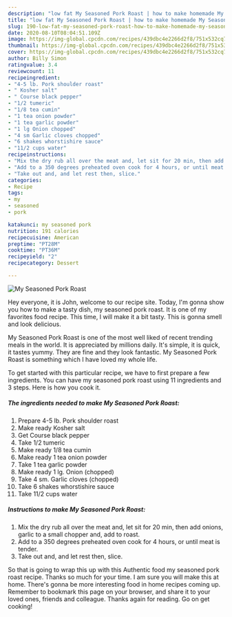 ```yaml
---
description: "low fat My Seasoned Pork Roast | how to make homemade My Seasoned Pork Roast"
title: "low fat My Seasoned Pork Roast | how to make homemade My Seasoned Pork Roast"
slug: 190-low-fat-my-seasoned-pork-roast-how-to-make-homemade-my-seasoned-pork-roast
date: 2020-08-10T08:04:51.109Z
image: https://img-global.cpcdn.com/recipes/439dbc4e2266d2f8/751x532cq70/my-seasoned-pork-roast-recipe-main-photo.jpg
thumbnail: https://img-global.cpcdn.com/recipes/439dbc4e2266d2f8/751x532cq70/my-seasoned-pork-roast-recipe-main-photo.jpg
cover: https://img-global.cpcdn.com/recipes/439dbc4e2266d2f8/751x532cq70/my-seasoned-pork-roast-recipe-main-photo.jpg
author: Billy Simon
ratingvalue: 3.4
reviewcount: 11
recipeingredient:
- "4-5 lb. Pork shoulder roast"
- " Kosher salt"
- " Course black pepper"
- "1/2 tumeric"
- "1/8 tea cumin"
- "1 tea onion powder"
- "1 tea garlic powder"
- "1 lg Onion chopped"
- "4 sm Garlic cloves chopped"
- "6 shakes whorstishire sauce"
- "11/2 cups water"
recipeinstructions:
- "Mix the dry rub all over the meat and, let sit for 20 min, then add onions, garlic to a small chopper and, add to roast."
- "Add to a 350 degrees preheated oven cook for 4 hours, or until meat is tender."
- "Take out and, and let rest then, slice."
categories:
- Recipe
tags:
- my
- seasoned
- pork

katakunci: my seasoned pork 
nutrition: 191 calories
recipecuisine: American
preptime: "PT28M"
cooktime: "PT36M"
recipeyield: "2"
recipecategory: Dessert

---
```



![My Seasoned Pork Roast](https://img-global.cpcdn.com/recipes/439dbc4e2266d2f8/751x532cq70/my-seasoned-pork-roast-recipe-main-photo.jpg)

Hey everyone, it is John, welcome to our recipe site. Today, I'm gonna show you how to make a tasty dish, my seasoned pork roast. It is one of my favorites food recipe. This time, I will make it a bit tasty. This is gonna smell and look delicious.



My Seasoned Pork Roast is one of the most well liked of recent trending meals in the world. It is appreciated by millions daily. It's simple, it is quick, it tastes yummy. They are fine and they look fantastic. My Seasoned Pork Roast is something which I have loved my whole life.


To get started with this particular recipe, we have to first prepare a few ingredients. You can have my seasoned pork roast using 11 ingredients and 3 steps. Here is how you cook it.

<!--inarticleads1-->

##### The ingredients needed to make My Seasoned Pork Roast:

1. Prepare 4-5 lb. Pork shoulder roast
1. Make ready  Kosher salt
1. Get  Course black pepper
1. Take 1/2 tumeric
1. Make ready 1/8 tea cumin
1. Make ready 1 tea onion powder
1. Take 1 tea garlic powder
1. Make ready 1 lg. Onion (chopped)
1. Take 4 sm. Garlic cloves (chopped)
1. Take 6 shakes whorstishire sauce
1. Take 11/2 cups water




<!--inarticleads2-->

##### Instructions to make My Seasoned Pork Roast:

1. Mix the dry rub all over the meat and, let sit for 20 min, then add onions, garlic to a small chopper and, add to roast.
1. Add to a 350 degrees preheated oven cook for 4 hours, or until meat is tender.
1. Take out and, and let rest then, slice.




So that is going to wrap this up with this Authentic food my seasoned pork roast recipe. Thanks so much for your time. I am sure you will make this at home. There's gonna be more interesting food in home recipes coming up. Remember to bookmark this page on your browser, and share it to your loved ones, friends and colleague. Thanks again for reading. Go on get cooking!
